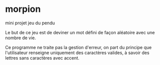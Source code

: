 # morpion
mini projet jeu du pendu

Le but de ce jeu est de deviner un mot défini de façon aléatoire avec une nombre de vie.

Ce programme ne traite pas la gestion d'erreur, on part du principe que l'utilisateur renseigne uniquement des caractères valides, à savoir des lettres sans caractères avec accent.